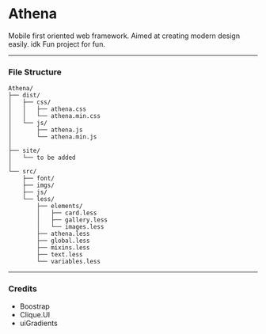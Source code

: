 # Athena
Mobile first oriented web framework. Aimed at creating modern design easily. idk
Fun project for fun.

---

### File Structure

```text
Athena/
├── dist/
│   ├── css/
│   │   ├── athena.css
│	│	└── athena.min.css
│   └── js/
│       ├── athena.js
│	 	└── athena.min.js
│
├── site/
│	└── to be added
│
└──	src/
    ├── font/
    ├── imgs/
    ├── js/
	└── less/
		├── elements/
		│   ├── card.less
		│	├── gallery.less
 	 	│	└── images.less
        ├── athena.less
        ├── global.less
        ├── mixins.less
        ├── text.less
 	 	└── variables.less
```
---

### Credits
* Boostrap
* Clique.UI
* uiGradients